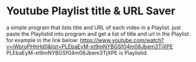 # Youtube Playlist title & URL Saver
a simple program that lists title and URL of each video in a Playlist.
just paste the Playlistid into program and get a list of title and url in the Playlist.
for example in the link below:
https://www.youtube.com/watch?v=iWproPHhHd0&list=PLEbaEyM-xt9mNYBGSf04m06Jbem3TjXPE
PLEbaEyM-xt9mNYBGSf04m06Jbem3TjXPE is Playlistid.
